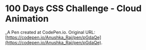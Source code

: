# 100 Days CSS Challenge - Cloud Animation
 _A Pen created at CodePen.io. Original URL: [https://codepen.io/Anushka_Raj/pen/pGdaQe](https://codepen.io/Anushka_Raj/pen/pGdaQe).

 